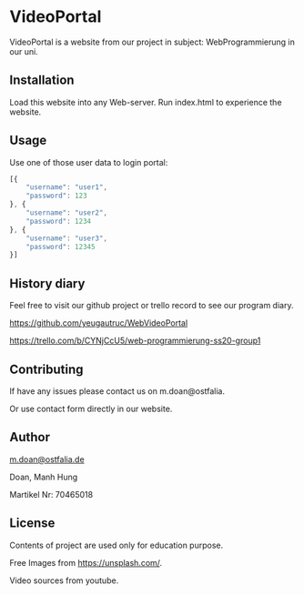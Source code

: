 # VideoPortal

VideoPortal is a website from our project in subject: WebProgrammierung in our uni.

## Installation

Load this website into any Web-server. Run index.html to experience the website.

## Usage

Use one of those user data to login portal:
```javascript
[{
    "username": "user1",
    "password": 123
}, {
    "username": "user2",
    "password": 1234
}, {
    "username": "user3",
    "password": 12345
}]
```
## History diary

Feel free to visit our github project or trello record to see our program diary.

https://github.com/yeugautruc/WebVideoPortal

https://trello.com/b/CYNjCcU5/web-programmierung-ss20-group1

## Contributing
If have any issues please contact us on m.doan@ostfalia.

Or use contact form directly in our website.

## Author

m.doan@ostfalia.de

Doan, Manh Hung

Martikel Nr: 70465018
## License

Contents of project are used only for education purpose.

Free Images from https://unsplash.com/.

Video sources from youtube.